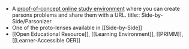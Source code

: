 - A [proof-of-concept online study environment](https://blocks-to-text.github.io/parsonizer) where you can create parsons problems and share them with a URL.
  title:: Side-by-Side/Parsonizer
- One of the proto-lenses available in [[Side-by-Side]]
- [[Open Educational Resource]], [[Learning Environment]], [[PRIMM]], [[Learner-Accessible OER]]